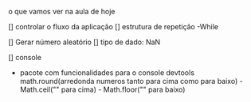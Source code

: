 o que vamos ver na aula de hoje

[] controlar o fluxo da aplicação
[] estrutura de repetição
-While

[] Gerar número aleatório
[] tipo de dado: NaN

[] console

- pacote com funcionalidades para o console devtools
  math.round(arredonda numeros tanto para cima como para baixo) - Math.ceil("" para cima) - Math.floor("" para baixo)
